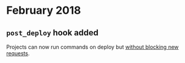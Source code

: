 # February 2018

## `post_deploy` hook added

Projects can now run commands on deploy but [without blocking new requests](/configuration/app/build.html#post-deploy-hook).
